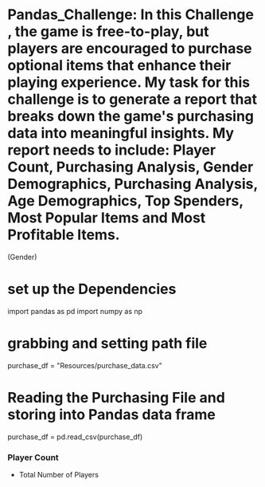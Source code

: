 # Pandas_Challenge: In this Challenge , the game is free-to-play, but players are encouraged to purchase optional items that enhance their playing experience. My task for this challenge is to generate a report that breaks down the game's purchasing data into meaningful insights. My report needs to include: Player Count, Purchasing Analysis, Gender Demographics, Purchasing Analysis, Age Demographics, Top Spenders, Most Popular Items and Most Profitable Items.


  (Gender)

# set up the Dependencies 
import pandas as pd
import numpy as np

# grabbing and setting path file
purchase_df = "Resources/purchase_data.csv"

# Reading the Purchasing File and storing into Pandas data frame
purchase_df = pd.read_csv(purchase_df)

### Player Count

* Total Number of Players
